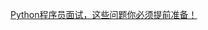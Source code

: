 [Python程序员面试，这些问题你必须提前准备！](https://mp.weixin.qq.com/s?__biz=MjM5MDAxNjkyMA==&mid=2650731809&idx=1&sn=48a7b8464ee7a18688bc6a87a75ce3b2&chksm=be4161d68936e8c0fb741603401d4951749b6faeed008dc7e26d4665b7515736bfe2a9aed481&scene=0#rd)